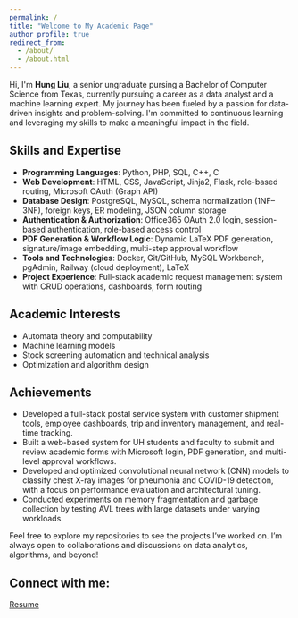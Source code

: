 ```yaml
---
permalink: /
title: "Welcome to My Academic Page"
author_profile: true
redirect_from: 
  - /about/
  - /about.html
---
```


Hi, I'm **Hung Liu**, a senior ungraduate pursing a Bachelor of Computer Science from Texas, currently pursuing a career as a data analyst and a machine learning expert. My journey has been fueled by a passion for data-driven insights and problem-solving. I'm committed to continuous learning and leveraging my skills to make a meaningful impact in the field.

## Skills and Expertise
- **Programming Languages**: Python, PHP, SQL, C++, C  
- **Web Development**: HTML, CSS, JavaScript, Jinja2, Flask, role-based routing, Microsoft OAuth (Graph API)  
- **Database Design**: PostgreSQL, MySQL, schema normalization (1NF–3NF), foreign keys, ER modeling, JSON column storage  
- **Authentication & Authorization**: Office365 OAuth 2.0 login, session-based authentication, role-based access control  
- **PDF Generation & Workflow Logic**: Dynamic LaTeX PDF generation, signature/image embedding, multi-step approval workflow  
- **Tools and Technologies**: Docker, Git/GitHub, MySQL Workbench, pgAdmin, Railway (cloud deployment), LaTeX  
- **Project Experience**: Full-stack academic request management system with CRUD operations, dashboards, form routing  


## Academic Interests
- Automata theory and computability
- Machine learning models 
- Stock screening automation and technical analysis
- Optimization and algorithm design

## Achievements
- Developed a full-stack postal service system with customer shipment tools, employee dashboards, trip and inventory management, and real-time tracking.
- Built a web-based system for UH students and faculty to submit and review academic forms with Microsoft login, PDF generation, and multi-level approval workflows.
- Developed and optimized convolutional neural network (CNN) models to classify chest X-ray images for pneumonia and COVID-19 detection, with a focus on performance evaluation and architectural tuning.
- Conducted experiments on memory fragmentation and garbage collection by testing AVL trees with large datasets under varying workloads.


Feel free to explore my repositories to see the projects I’ve worked on. I’m always open to collaborations and discussions on data analytics, algorithms, and beyond!

## Connect with me: 
[Resume](files/Resume.pdf)

